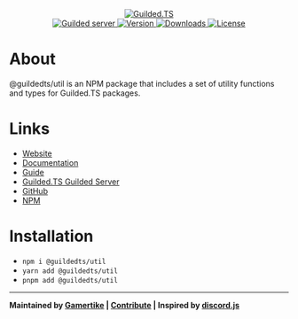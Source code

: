 <div align="center">
    <a href="https://guildedts.js.org">
        <img src="https://guildedts.js.org/banner.png" alt="Guilded.TS"/>
    </a>
    <div>
        <A href="https://guildedts.js.org/support">
            <img src="https://shields.yoki-labs.xyz/shields/vanity/guildedts?style=for-the-badge" alt="Guilded server">
        </a>
        <a href="https://npmjs.com/@guildedts/util">
            <img src="https://img.shields.io/npm/v/@guildedts/util?style=for-the-badge" alt="Version" />
        </a>
        <a href="https://npmjs.com/@guildedts/util">
            <img src="https://img.shields.io/npm/dt/@guildedts/util?style=for-the-badge" alt="Downloads" />
        </a>
        <a href="https://github.com/guildedts/guilded.ts/blob/main/LICENSE">
            <img src="https://img.shields.io/github/license/guildedts/guilded.ts?style=for-the-badge" alt="License" />
        </a>
    </div>
</div>

# About

@guildedts/util is an NPM package that includes a set of utility functions and types for Guilded.TS packages.

# Links

-   [Website](https://guildedts.js.org)
-   [Documentation](https://docs.guildedts.js.org/modules/_guildedts_util)
-   [Guide](https://guildedts.js.org/guide)
-   [Guilded.TS Guilded Server](https://guildedts.js.org/support)
-   [GitHub](https://github.com/guildedts/guilded.ts/tree/main/packages/util)
-   [NPM](https://npmjs.com/@guildedts/util)

# Installation

-   `npm i @guildedts/util`
-   `yarn add @guildedts/util`
-   `pnpm add @guildedts/util`

---

**Maintained by [Gamertike](https://gamertike.com) | [Contribute](https://github.com/guildedts/guilded.ts/tree/main/.github/CONTRIBUTING.md) | Inspired by [discord.js](https://discord.js.org)**
